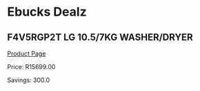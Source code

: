 
# Ebucks Dealz
## F4V5RGP2T LG 10.5/7KG WASHER/DRYER
[Product Page](https://www.ebucks.com/web/shop/productSelected.do?prodId=1170276039&catId=704981826)

Price: R15699.00

Savings: 300.0


	